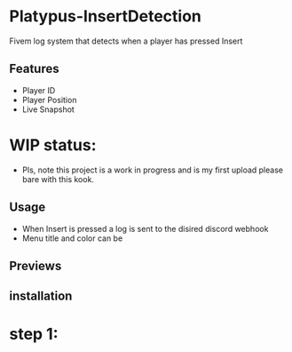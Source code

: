 # Platypus-InsertDetection
Fivem log system that detects when a player has pressed Insert

## Features

- Player ID 
- Player Position  
- Live Snapshot

# WIP status:

- Pls, note this project is a work in progress and is my first upload please bare with this kook.

## Usage

- When Insert is pressed a log is sent to the disired discord webhook
- Menu title and color can be 

## Previews

## installation

# step 1: 

